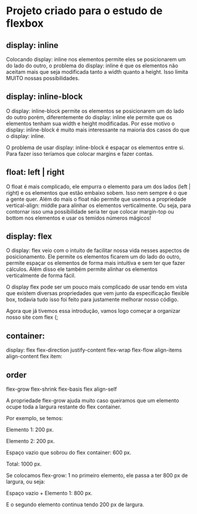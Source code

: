 # Projeto criado para o estudo de flexbox

## display: inline 

Colocando display: inline nos elementos permite eles se posicionarem um do lado do outro, o problema do display: inline é que os elementos não aceitam mais que seja modificada tanto a width quanto a height. Isso limita MUITO nossas possibilidades.

## display: inline-block

O display: inline-block permite os elementos se posicionarem um do lado do outro porém, diferentemente do display: inline ele permite que os elementos tenham sua width e height modificadas. Por esse motivo o display: inline-block é muito mais interessante na maioria dos casos do que o display: inline.

O problema de usar display: inline-block é espaçar os elementos entre si. Para fazer isso teríamos que colocar margins e fazer contas.

## float: left | right

O float é mais complicado, ele empurra o elemento para um dos lados (left | right) e os elementos que estão embaixo sobem. Isso nem sempre é o que a gente quer. Além do mais o float não permite que usemos a propriedade vertical-align: middle para alinhar os elementos verticalmente. Ou seja, para contornar isso uma possibilidade seria ter que colocar margin-top ou bottom nos elementos e usar os temidos números mágicos!

## display: flex

O display: flex veio com o intuito de facilitar nossa vida nesses aspectos de posicionamento. Ele permite os elementos ficarem um do lado do outro, permite espaçar os elementos de forma mais intuitiva e sem ter que fazer cálculos. Além disso ele também permite alinhar os elementos verticalmente de forma fácil.

O display flex pode ser um pouco mais complicado de usar tendo em vista que existem diversas propriedades que vem junto da especificação flexible box, todavia tudo isso foi feito para justamente melhorar nosso código.

Agora que já tivemos essa introdução, vamos logo começar a organizar nosso site com flex (;


## container:

display: flex
flex-direction
justify-content
flex-wrap
flex-flow
align-items
align-content
flex item:

## order
flex-grow
flex-shrink
flex-basis
flex
align-self

A propriedade flex-grow ajuda muito caso queiramos que um elemento ocupe toda a largura restante do flex container.

Por exemplo, se temos:

Elemento 1: 200 px.

Elemento 2: 200 px.

Espaço vazio que sobrou do flex container: 600 px.

Total: 1000 px.

Se colocamos flex-grow: 1 no primeiro elemento, ele passa a ter 800 px de largura, ou seja:

Espaço vazio + Elemento 1: 800 px.

E o segundo elemento continua tendo 200 px de largura.
